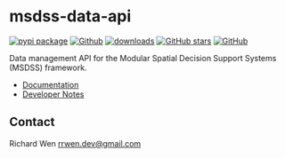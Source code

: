 # msdss-data-api

[![pypi package](https://badge.fury.io/py/msdss-data-api.svg)](https://pypi.org/project/msdss-data-api)
[![Github](https://img.shields.io/badge/Github-rrwen%2Fmsdss--data--api-brightgreen?logo=Github)](https://github.com/rrwen/msdss-data-api)
[![downloads](https://img.shields.io/pypi/dm/msdss-data-api.svg)](https://pypistats.org/packages/msdss-data-api)
[![GitHub stars](https://img.shields.io/github/stars/rrwen/msdss-data-api.svg)](https://github.com/rrwen/msdss-data-api/stargazers)
[![GitHub](https://img.shields.io/github/license/rrwen/msdss-data-api.svg)](https://github.com/rrwen/msdss-data-api/blob/main/LICENSE)
  
Data management API for the Modular Spatial Decision Support Systems (MSDSS) framework.

* [Documentation](https://rrwen.github.io/msdss-data-api/)
* [Developer Notes](https://github.com/rrwen/msdss-data-api/blob/main/DEVELOPER.md)

## Contact

Richard Wen rrwen.dev@gmail.com
